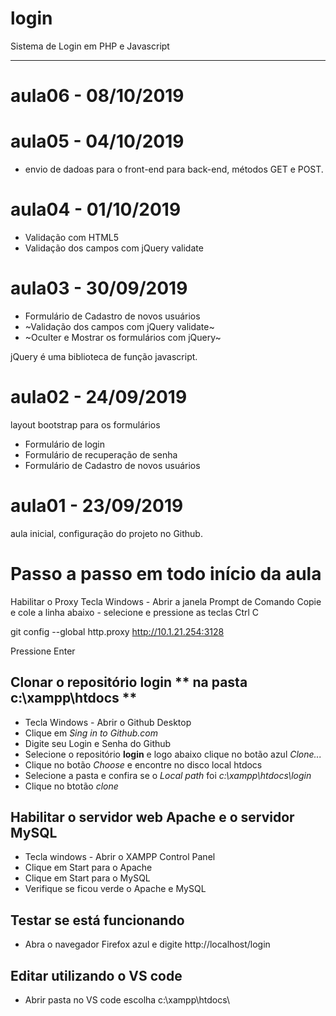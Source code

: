 # login
Sistema de Login em PHP e Javascript

---
# aula06 - 08/10/2019

# aula05 - 04/10/2019
 - envio de dadoas para o front-end para back-end, métodos GET e POST.

# aula04 - 01/10/2019
 - Validação com HTML5
 - Validação dos campos com jQuery validate

# aula03 - 30/09/2019
 - Formulário de Cadastro de novos usuários
 - ~Validação dos campos com jQuery validate~
 - ~Oculter e Mostrar os formulários com jQuery~

 jQuery é uma biblioteca de função javascript.

# aula02 - 24/09/2019
layout bootstrap para os formulários
- Formulário de login
- Formulário de recuperação de senha
- Formulário de Cadastro de novos usuários

# aula01 - 23/09/2019

aula inicial, configuração do projeto no Github.

# Passo a passo em todo início da aula

Habilitar o Proxy
Tecla Windows - Abrir a janela Prompt de Comando
Copie e cole a linha abaixo - selecione e pressione as teclas Ctrl C

git config --global http.proxy http://10.1.21.254:3128

Pressione Enter

## Clonar o repositório **login ** na pasta** c:\xampp\htdocs **
  - Tecla Windows - Abrir o Github Desktop
  - Clique em *Sing in to Github.com*
  - Digite seu Login e Senha do Github
  - Selecione o repositório **login** e logo abaixo clique no botão azul *Clone...*
  - Clique no botão *Choose* e encontre no disco local htdocs
  - Selecione a pasta e confira se o *Local path* foi *c:\xampp\htdocs\login*
  - Clique no btotão *clone*
  
  
 ## Habilitar o servidor web **Apache** e o servidor **MySQL**
   - Tecla windows - Abrir o XAMPP Control Panel 
   - Clique em Start para o Apache
   - Clique em Start para o MySQL
   - Verifique se ficou verde o Apache e MySQL
   
  ## Testar se está funcionando
  
  - Abra o navegador Firefox azul e digite http://localhost/login
  
 ## Editar utilizando o VS code
   
   - Abrir pasta no VS code escolha c:\xampp\htdocs\
 
